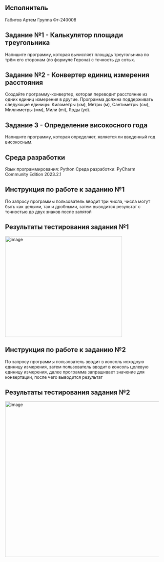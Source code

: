 ## Исполнитель
Габитов Артем
Группа Фт-240008
## Задание №1 - Калькулятор площади треугольника
Напишите программу, которая вычисляет площадь треугольника по трём его
сторонам (по формуле Герона) с точность до сотых.
## Задание №2 - Конвертер единиц измерения расстояния
Создайте программу-конвертер, которая переводит расстояние из одних
единиц измерения в другие. Программа должна поддерживать следующие
единицы: Километры (км), Метры (м), Сантиметры (см), Миллиметры (мм),
Мили (mi), Ярды (yd).
## Задание 3 - Определение високосного года
Напишите программу, которая определяет, является ли введенный год
високосным.
## Среда разработки
Язык программирования: Python
Среда разработки: PyCharm Community Edition 2023.2.1
## Инструкция по работе к заданию №1
По запросу программы пользователь вводит три числа, числа могут быть как целыми, так и дробными, затем выводится результат с точностью до двух знаков после запятой
## Результаты тестирования задания №1
<img width="383" height="331" alt="image" src="https://github.com/user-attachments/assets/28a304e0-385c-4a57-8f07-e88fe54ce84c" />

## Инструкция по работе к заданию №2
По запросу программы пользователь вводит в консоль исходную единицу измерения, затем пользователь вводит в консоль целевую единицу измерения, далее программа запрашивает значение для конвертации, после чего выводится результат
## Результаты тестирования задания №2
<img width="769" height="511" alt="image" src="https://github.com/user-attachments/assets/fa10a2db-0e35-4a6b-a8b9-a0715b83ea45" />






